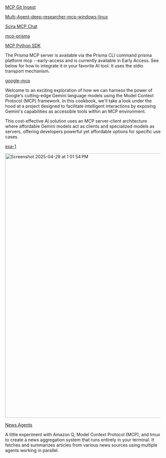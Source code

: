 [MCP Git Ingest](https://github.com/adhikasp/mcp-git-ingest/tree/master)

[Multi-Agent-deep-researcher-mcp-windows-linux](https://github.com/patchy631/ai-engineering-hub/tree/main/Multi-Agent-deep-researcher-mcp-windows-linux/mcp-linux)

[Scira MCP Chat](https://github.com/zaidmukaddam/scira-mcp-chat/tree/desktop)

[mcp-prisma](https://www.prisma.io/docs/postgres/mcp-server)

[MCP Python SDK](https://github.com/modelcontextprotocol/python-sdk/blob/main/README.md)

The Prisma MCP server is available via the Prisma CLI command prisma platform mcp --early-access and is currently available in Early Access. See below for how to integrate it in your favorite AI tool. It uses the stdio transport mechanism.

[google-mcp](https://github.com/GoogleCloudPlatform/generative-ai/tree/main/gemini/mcp)

Welcome to an exciting exploration of how we can harness the power of Google's cutting-edge Gemini language models using the Model Context Protocol (MCP) framework. In this cookbook, we'll take a look under the hood at a project designed to facilitate intelligent interactions by exposing Gemini's capabilities as accessible tools within an MCP environment.

This cost-effective AI solution uses an MCP server-client architecture where affordable Gemini models act as clients and specialized models as servers, offering developers powerful yet affordable options for specific use cases.

[exa-1](https://qiita.com/moritalous/items/9be1fa97048bc1695ce7)

<img width="853" alt="Screenshot 2025-04-29 at 1 01 54 PM" src="https://github.com/user-attachments/assets/4707f02f-3f14-4cac-990f-d087df19874f" />

[News Agents](https://github.com/eugeneyan/news-agents)

A little experiment with Amazon Q, Model Context Protocol (MCP), and tmux to create a news aggregation system that runs entirely in your terminal. It fetches and summarizes articles from various news sources using multiple agents working in parallel.

